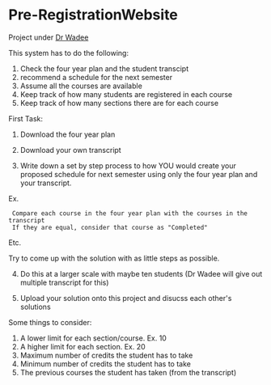 Pre-RegistrationWebsite
=======================

Project under [Dr Wadee](https://github.com/wadeehalabi) 

This system has to do the following: 

1) Check the four year plan and the student transcipt <br>
2) recommend a schedule for the next semester <br>
3) Assume all the courses are available  <br>
4) Keep track of how many students are registered in each course <br>
5) Keep track of how many sections there are for each course <br>

First Task:

1) Download the four year plan 

2) Download your own transcript

3) Write down a set by step process to how YOU would create your proposed schedule for next semester using only the four year plan and your transcript. 

Ex. 

	 Compare each course in the four year plan with the courses in the transcript 
	 If they are equal, consider that course as "Completed"


Etc. 

Try to come up with the solution with as little steps as possible. 

4) Do this at a larger scale with maybe ten students (Dr Wadee will give out multiple transcript for this)

5) Upload your solution onto this project and disucss each other's solutions 

Some things to consider: 

1) A lower limit for each section/course. Ex. 10 <br>
2) A higher limit for each section. Ex. 20 <br>
3) Maximum number of credits the student has to take <br>
4) Minimum number of credits the student has to take <br>
5) The previous courses the student has taken (from the transcript) <br>


